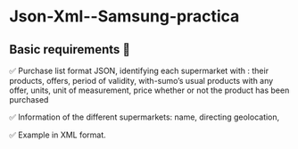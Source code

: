 # Json-Xml--Samsung-practica

 ## Basic requirements 🔧

✅ Purchase list format JSON, identifying each supermarket with :
their products, 
offers, 
period of validity, 
with-sumo’s usual products with any offer, 
units, 
unit of measurement, 
price
whether or not the product has been purchased

✅ Information of the different supermarkets:
name, 
directing
geolocation,

✅ Example in XML format.
